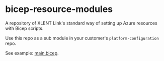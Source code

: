 # bicep-resource-modules

A repository of XLENT Link's standard way of setting up Azure resources with Bicep scripts.

Use this repo as a sub module in your customer's `platform-configuration` repo.

See example: [main.bicep](example/main.bicep).
